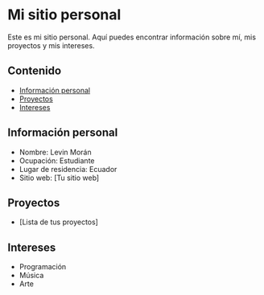 # Mi sitio personal
Este es mi sitio personal. Aquí puedes encontrar información sobre mí, mis
proyectos y mis intereses.
## Contenido
* [Información personal](#información-personal)
* [Proyectos](#proyectos)
* [Intereses](#intereses)
## Información personal
* Nombre: Levin Morán
* Ocupación: Estudiante
* Lugar de residencia: Ecuador
* Sitio web: [Tu sitio web]
## Proyectos
* [Lista de tus proyectos]
## Intereses
* Programación
* Música
* Arte
